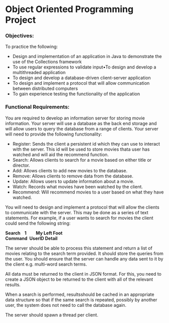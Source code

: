# Object Oriented Programming Project  

### Objectives:  

To practice the following:  
- Design and implementation of an application in Java to demonstrate the use of the Collections framework
- To use regular expressions to validate input•To design and develop a multithreaded application
- To design and develop a database-driven client-server application
- To design and implement a protocol that will allow communication between distributed computers
- To gain experience testing the functionality of the application

### Functional Requirements:

You are required to develop an information server for storing movie information. Your server will use a database as the back end storage and will allow users to query the database from a range of clients. Your server will need to provide the following functionality:  
- Register: Sends the client a persistent id which they can use to interact with the server. This id will be used to store movies thata user has watched and will aid the recommend function.
- Search: Allows clients to search for a movie based on either title or director.
- Add: Allows clients to add new movies to the database.
- Remove: Allows clients to remove data from the database.
- Update: Allows users to update information about a movie.
- Watch: Records what movies have been watched by the client.
- Recommend: Will recommend movies to a user based on what they have watched.

You will need to design and implement a protocol that will allow the clients to communicate with the server. This may be done as a series of text statements. For example, if a user wants to search for movies the client could send the following string:  
  
  **Search &nbsp;&nbsp; 1 &nbsp;&nbsp;&nbsp;&nbsp;&nbsp;&nbsp;&nbsp; My Left Foot**  
  **Command &nbsp;UserID Detail**  
    
The server should be able to process this statement and return a list of movies relating to the search term provided. It should store the queries from the user. You should ensure that the server can handle any data sent to it by the client e.g. multi-word search terms.

All data must be returned to the client in JSON format. For this, you need to create a JSON object to be returned to the client with all of the relevant results.

When a search is performed, resultsshould be cached in an appropriate data structure so that if the same search is repeated, possibly by another user, the system does not need to call the database again.

The server should spawn a thread per client.







